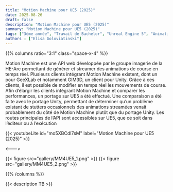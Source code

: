 ```yaml
---
title: "Motion Machine pour UE5 (2025)"
date: 2025-08-26
draft: false
description: "Motion Machine pour UE5 (2025)"
summary: "Motion Machine pour UE5 (2025)"
tags: ["3ème année", "Travail de Bachelor", "Unreal Engine 5", "Animation 3D" ]
authors : ["Elisa Goloviatinski"]
---
```


{{% columns ratio="3:1" class="space-x-4" %}} <!-- begin columns block -->

Motion Machine est une API web développée par le groupe imagerie de la HE-Arc permettant de générer et streamer des animations de course en temps réel. Plusieurs clients intégrant Motion Machine existent, dont un pour GeeXLab et notamment GIM3D, un client pour Unity.
Grâce à ces clients, il est possible de modifier en temps réel les mouvements de course.
Afin d’élargir les clients intégrant Motion Machine et comparer les performances, un portage sur UE5 a été effectué.
Une comparaison a été faite avec le portage Unity, permettant de déterminer qu’un problème existant de stutters occasionnels des animations streamées venait probablement du côté de Motion Machine plutôt que du portage Unity.
Les routes principales de l’API sont accessibles sur UE5, que ce soit dans l’éditeur ou à l’exécution

{{< youtubeLite id="mo5XBCdI7sM" label="Motion Machine pour UE5 (2025)" >}}

<---> <!-- magic separator, between columns -->

<div class="[&>figure]:my-4">
{{< figure
src="gallery/MM4UE5_1.png"
>}}
{{< figure
src="gallery/MM4UE5_2.png"
>}}
</div>


{{% /columns %}}

{{< description TB >}}

